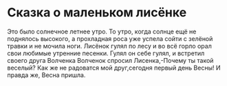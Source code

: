 Сказка о маленьком лисёнке
===============

Это было солнечное летнее утро. То утро, когда солнце ещё не поднялось высокого, а прохладная роса уже успела сойти с зелёной травки и не мочила ноги. Лисёнок гулял по лесу и во всё горло орал свои любимые утренние песенки.
Гулял он себе гулял, и встретил своего друга Волченка
Волченок спросил Лисенка,-Почему ты такой веселый?
Как же не радоватся мой друг,сегодня первый день Весны!
И правда же, Весна пришла.
